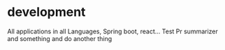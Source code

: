 # development
All applications in all Languages, Spring boot, react...
Test Pr summarizer and something and do another thing
